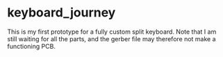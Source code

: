 # keyboard_journey
This is my first prototype for a fully custom split keyboard. 
Note that I am still waiting for all the parts, and the gerber file may therefore not make a functioning PCB. 
